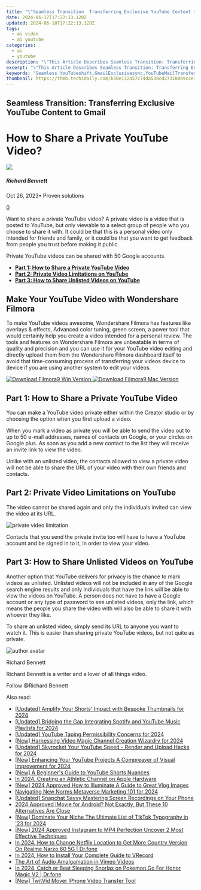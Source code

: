 ```yaml
---
title: "\"Seamless Transition  Transferring Exclusive YouTube Content to Gmail for 2024\""
date: 2024-06-17T17:22:13.120Z
updated: 2024-06-18T17:22:13.120Z
tags:
  - ai video
  - ai youtube
categories:
  - ai
  - youtube
description: "\"This Article Describes Seamless Transition: Transferring Exclusive YouTube Content to Gmail for 2024\""
excerpt: "\"This Article Describes Seamless Transition: Transferring Exclusive YouTube Content to Gmail for 2024\""
keywords: "Seamless YouTubeshift,GmailExclusivesync,YouTubeMailTransfer,ExclusiveGmailStream,EffortlessContentMove,DirectYouTubeToGmail,SecureGmailUpload"
thumbnail: https://thmb.techidaily.com/b30e132a57c74da538cd27310069cce3986f42cbd47e2bf72282d9f64808baa3.jpg
---
```


## Seamless Transition: Transferring Exclusive YouTube Content to Gmail

# How to Share a Private YouTube Video?

![](https://images.wondershare.com/filmora/article-images/richard-bennett.jpg)

##### Richard Bennett

 Oct 26, 2023• Proven solutions

[0](#commentsBoxSeoTemplate)

Want to share a private YouTube video? A private video is a video that is posted to YouTube, but only viewable to a select group of people who you choose to share it with. It could be that this is a personal video only intended for friends and family, or it could be that you want to get feedback from people you trust before making it public.

Private YouTube videos can be shared with 50 Google accounts.

* [**Part 1: How to Share a Private YouTube Video**](#share)
* [**Part 2: Private Video Limitations on YouTube**](#limits)
* [**Part 3: How to Share Unlisted Videos on YouTube**](#unlisted)

## Make Your YouTube Video with Wondershare Filmora

To make YouTube videos awesome, Wondershare Filmora has features like overlays & effects, Advanced color tuning, green screen, a power tool that would certainly help you create a video intended for a personal review. The tools and features on Wondershare Filmora are unbeatable in terms of quality and precision and you can use it for your YouTube video editing and directly upload them from the Wondershare Filmora dashboard itself to avoid that time-consuming process of transferring your videos device to device if you are using another system to edit your videos.

[![Download Filmora9 Win Version](https://images.wondershare.com/filmora/guide/download-btn-win.jpg) ](https://tools.techidaily.com/wondershare/filmora/download/) [![Download Filmora9 Mac Version](https://images.wondershare.com/filmora/guide/download-btn-mac.jpg) ](https://tools.techidaily.com/wondershare/filmora/download/)

## **Part 1: How to Share a Private YouTube Video**

You can make a YouTube video private either within the Creator studio or by choosing the option when you first upload a video.

When you mark a video as private you will be able to send the video out to up to 50 e-mail addresses, names of contacts on Google, or your circles on Google plus. As soon as you add a new contact to the list they will receive an invite link to view the video.

Unlike with an unlisted video, the contacts allowed to view a private video will not be able to share the URL of your video with their own friends and contacts.

## **Part 2: Private Video Limitations on YouTube**

The video cannot be shared again and only the individuals invited can view the video at its URL.

 ![private video limitation](https://images.wondershare.com/filmora/article-images/private-video-limitation.gif)

 Contacts that you send the private invite too will have to have a YouTube account and be signed in to it, in order to view your video.

## **Part 3: How to Share Unlisted Videos on YouTube**

Another option that YouTube delivers for privacy is the chance to mark videos as unlisted. Unlisted videos will not be included in any of the Google search engine results and only individuals that have the link will be able to view the videos on YouTube. A person does not have to have a Google account or any type of password to see unlisted videos, only the link, which means the people you share the video with will also be able to share it with whoever they like.

To share an unlisted video, simply send its URL to anyone you want to watch it. This is easier than sharing private YouTube videos, but not quite as private.

![author avatar](https://images.wondershare.com/filmora/article-images/richard-bennett.jpg)

Richard Bennett

Richard Bennett is a writer and a lover of all things video.

Follow @Richard Bennett


<ins class="adsbygoogle"
     style="display:block"
     data-ad-format="autorelaxed"
     data-ad-client="ca-pub-7571918770474297"
     data-ad-slot="1223367746"></ins>



<ins class="adsbygoogle"
     style="display:block"
     data-ad-client="ca-pub-7571918770474297"
     data-ad-slot="8358498916"
     data-ad-format="auto"
     data-full-width-responsive="true"></ins>

<span class="atpl-alsoreadstyle">Also read:</span>
<div><ul>
<li><a href="https://youtube-docs.techidaily.com/ed-amplify-your-shorts-impact-with-bespoke-thumbnails-for-2024/"><u>[Updated] Amplify Your Shorts' Impact with Bespoke Thumbnails for 2024</u></a></li>
<li><a href="https://youtube-docs.techidaily.com/ed-bridging-the-gap-integrating-spotify-and-youtube-music-playlists-for-2024/"><u>[Updated] Bridging the Gap  Integrating Spotify and YouTube Music Playlists for 2024</u></a></li>
<li><a href="https://youtube-docs.techidaily.com/ed-youtube-taping-permissibility-concerns-for-2024/"><u>[Updated] YouTube Taping  Permissibility Concerns for 2024</u></a></li>
<li><a href="https://youtube-docs.techidaily.com/arnessing-video-magic-channel-creation-wizardry-for-2024/"><u>[New] Harnessing Video Magic  Channel Creation Wizardry for 2024</u></a></li>
<li><a href="https://youtube-docs.techidaily.com/ed-skyrocket-your-youtube-speed-render-and-upload-hacks-for-2024/"><u>[Updated] Skyrocket Your YouTube Speed - Render and Upload Hacks for 2024</u></a></li>
<li><a href="https://youtube-docs.techidaily.com/nhancing-your-youtube-projects-a-compreayer-of-visual-improvement-for-2024/"><u>[New] Enhancing Your YouTube Projects  A Compreayer of Visual Improvement for 2024</u></a></li>
<li><a href="https://youtube-docs.techidaily.com/-beginners-guide-to-youtube-shorts-nuances/"><u>[New] A Beginner's Guide to YouTube Shorts Nuances</u></a></li>
<li><a href="https://youtube-docs.techidaily.com/24-creating-an-athletic-channel-on-apple-hardware/"><u>In 2024, Creating an Athletic Channel on Apple Hardware</u></a></li>
<li><a href="https://youtube-docs.techidaily.com/024-approved-how-to-illuminate-a-guide-to-great-vlog-images/"><u>[New] 2024 Approved  How to Illuminate  A Guide to Great Vlog Images</u></a></li>
<li><a href="https://extra-approaches.techidaily.com/navigating-new-norms-metaverse-marketing-101-for-2024/"><u>Navigating New Norms  Metaverse Marketing 101 for 2024</u></a></li>
<li><a href="https://snapchat-videos.techidaily.com/updated-snapchat-savvy-mastering-screen-recordings-on-your-phone/"><u>[Updated] Snapchat Savvy  Mastering Screen Recordings on Your Phone</u></a></li>
<li><a href="https://ai-driven-video-production.techidaily.com/2024-approved-imovie-for-android-not-exactly-but-these-10-alternatives-are-close/"><u>2024 Approved IMovie for Android? Not Exactly, But These 10 Alternatives Are Close</u></a></li>
<li><a href="https://tiktok-video-recordings.techidaily.com/new-dominate-your-niche-the-ultimate-list-of-tiktok-typography-in-23-for-2024/"><u>[New] Dominate Your Niche  The Ultimate List of TikTok Typography in '23 for 2024</u></a></li>
<li><a href="https://instagram-video-recordings.techidaily.com/new-2024-approved-instagram-to-mp4-perfection-uncover-2-most-effective-techniques/"><u>[New] 2024 Approved  Instagram to MP4 Perfection  Uncover 2 Most Effective Techniques</u></a></li>
<li><a href="https://review-topics.techidaily.com/in-2024-how-to-change-netflix-location-to-get-more-country-version-on-realme-narzo-60-5g-drfone-by-drfone-virtual-android/"><u>In 2024, How to Change Netflix Location to Get More Country Version On Realme Narzo 60 5G | Dr.fone</u></a></li>
<li><a href="https://digital-screen-recording.techidaily.com/in-2024-how-to-install-your-complete-guide-to-vrecord/"><u>In 2024, How to Install  Your Complete Guide to VRecord</u></a></li>
<li><a href="https://vimeo-videos.techidaily.com/the-art-of-audio-amalgamation-in-vimeo-videos/"><u>The Art of Audio Amalgamation in Vimeo Videos</u></a></li>
<li><a href="https://pokemon-go-android.techidaily.com/in-2024-catch-or-beat-sleeping-snorlax-on-pokemon-go-for-honor-magic-v2-drfone-by-drfone-virtual-android/"><u>In 2024, Catch or Beat Sleeping Snorlax on Pokemon Go For Honor Magic V2 | Dr.fone</u></a></li>
<li><a href="https://twitter-videos.techidaily.com/new-twitvid-mover-iphone-video-transfer-tool/"><u>[New] TwitVid Mover  IPhone Video Transfer Tool</u></a></li>
</ul></div>
